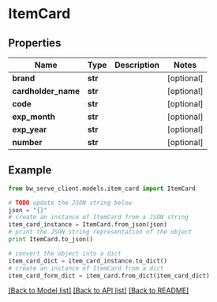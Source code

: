 # ItemCard


## Properties
Name | Type | Description | Notes
------------ | ------------- | ------------- | -------------
**brand** | **str** |  | [optional] 
**cardholder_name** | **str** |  | [optional] 
**code** | **str** |  | [optional] 
**exp_month** | **str** |  | [optional] 
**exp_year** | **str** |  | [optional] 
**number** | **str** |  | [optional] 

## Example

```python
from bw_serve_client.models.item_card import ItemCard

# TODO update the JSON string below
json = "{}"
# create an instance of ItemCard from a JSON string
item_card_instance = ItemCard.from_json(json)
# print the JSON string representation of the object
print ItemCard.to_json()

# convert the object into a dict
item_card_dict = item_card_instance.to_dict()
# create an instance of ItemCard from a dict
item_card_form_dict = item_card.from_dict(item_card_dict)
```
[[Back to Model list]](../README.md#documentation-for-models) [[Back to API list]](../README.md#documentation-for-api-endpoints) [[Back to README]](../README.md)


